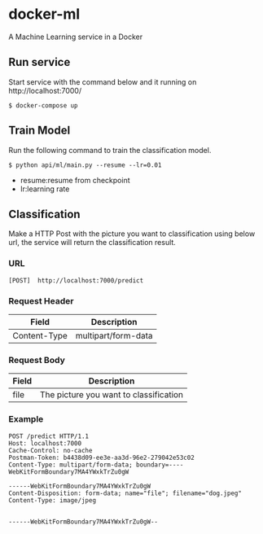 # docker-ml
A Machine Learning service in a Docker

## Run service
Start service with the command below and it running on http://localhost:7000/

`$ docker-compose up`

## Train Model
Run the following command to train the classification model.

`$ python api/ml/main.py --resume --lr=0.01`

- resume:resume from checkpoint
- lr:learning rate

## Classification
Make a HTTP Post with the picture you want to classification using below url, the service will return the classification result.

### URL

`[POST]  http://localhost:7000/predict`

### Request Header

Field | Description |
----- | ----------- |
Content-Type | multipart/form-data |

### Request Body

Field | Description |
----- | ----------- |
file | The picture you want to classification |

### Example

```
POST /predict HTTP/1.1
Host: localhost:7000
Cache-Control: no-cache
Postman-Token: b4438d09-ee3e-aa3d-96e2-279042e53c02
Content-Type: multipart/form-data; boundary=----WebKitFormBoundary7MA4YWxkTrZu0gW

------WebKitFormBoundary7MA4YWxkTrZu0gW
Content-Disposition: form-data; name="file"; filename="dog.jpeg"
Content-Type: image/jpeg


------WebKitFormBoundary7MA4YWxkTrZu0gW--
```
